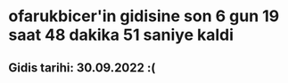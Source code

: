 # ofarukbicer'in gidisine son 6 gun 19 saat 48 dakika 51 saniye kaldi

## Gidis tarihi: 30.09.2022 :(